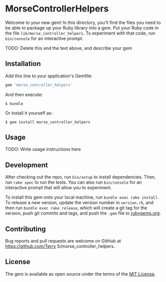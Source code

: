 # MorseControllerHelpers

Welcome to your new gem! In this directory, you'll find the files you need to be able to package up your Ruby library into a gem. Put your Ruby code in the file `lib/morse_controller_helpers`. To experiment with that code, run `bin/console` for an interactive prompt.

TODO: Delete this and the text above, and describe your gem

## Installation

Add this line to your application's Gemfile:

```ruby
gem 'morse_controller_helpers'
```

And then execute:

    $ bundle

Or install it yourself as:

    $ gem install morse_controller_helpers

## Usage

TODO: Write usage instructions here

## Development

After checking out the repo, run `bin/setup` to install dependencies. Then, run `rake spec` to run the tests. You can also run `bin/console` for an interactive prompt that will allow you to experiment.

To install this gem onto your local machine, run `bundle exec rake install`. To release a new version, update the version number in `version.rb`, and then run `bundle exec rake release`, which will create a git tag for the version, push git commits and tags, and push the `.gem` file to [rubygems.org](https://rubygems.org).

## Contributing

Bug reports and pull requests are welcome on GitHub at https://github.com/Terry S/morse_controller_helpers.


## License

The gem is available as open source under the terms of the [MIT License](http://opensource.org/licenses/MIT).

